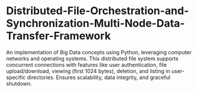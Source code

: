 # Distributed-File-Orchestration-and-Synchronization-Multi-Node-Data-Transfer-Framework
An implementation of Big Data concepts using Python, leveraging computer networks and operating systems. This distributed file system supports concurrent connections with features like user authentication, file upload/download, viewing (first 1024 bytes), deletion, and listing in user-specific directories. Ensures scalability, data integrity, and graceful shutdown.
